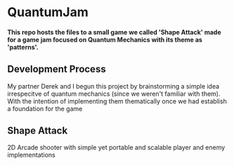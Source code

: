 # QuantumJam
<h4> This repo hosts the files to a small game we called 'Shape Attack' made for a game jam focused on Quantum Mechanics with its theme as 'patterns'. </h4>

<h2>Development Process</h2>
<p> My partner Derek and I begun this project by brainstorming a simple idea irrespecitve of quantum mechanics (since we weren't familiar with them). With 
  the intention of implementing them thematically once we had establish a foundation for the game </p>


<h2>Shape Attack</h2>
<p> 2D Arcade shooter with simple yet portable and scalable player and enemy implementations </p>
